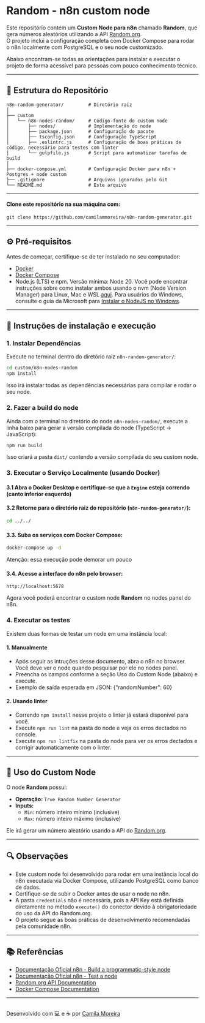 # Random - n8n custom node

Este repositório contém um **Custom Node para n8n** chamado **Random**, que gera números aleatórios utilizando a API [Random.org](https://www.random.org/).  
O projeto inclui a configuração completa com Docker Compose para rodar o n8n localmente com PostgreSQL e o seu node customizado.

Abaixo encontram-se todas as orientações para instalar e executar o projeto de forma acessível para pessoas com pouco conhecimento técnico.

---

## 📂 Estrutura do Repositório

```
n8n-random-generator/         # Diretório raiz
│
├── custom
│   └── n8n-nodes-random/     # Código-fonte do custom node
│       ├── nodes/            # Implementação do node
│       ├── package.json      # Configuração do pacote
│       ├── tsconfig.json     # Configuração TypeScript
│       ├── .eslintrc.js      # Configuração de boas práticas de código, necessário para testes com linter
│       └── gulpfile.js       # Script para automatizar tarefas de build
│
├── docker-compose.yml        # Configuração Docker para n8n + Postgres + node custom
├── .gitignore                # Arquivos ignorados pelo Git
└── README.md                 # Este arquivo
```

---

#### Clone este repositório na sua máquina com:

```
git clone https://github.com/camilammoreira/n8n-random-generator.git
```

---

## ⚙ Pré-requisitos

Antes de começar, certifique-se de ter instalado no seu computador:

- [Docker](https://www.docker.com/get-started)
- [Docker Compose](https://docs.docker.com/compose/install/)
- Node.js (LTS) e npm. Versão mínima: Node 20. Você pode encontrar instruções sobre como instalar ambos usando o nvm (Node Version Manager) para Linux, Mac e WSL [aqui](https://github.com/nvm-sh/nvm). Para usuários do Windows, consulte o guia da Microsoft para [Instalar o NodeJS no Windows](https://docs.microsoft.com/en-us/windows/dev-environment/javascript/nodejs-on-windows).

---

## 📖 Instruções de instalação e execução

### 1. Instalar Dependências

Execute no terminal dentro do diretório raiz `n8n-random-generator/`:

```bash
cd custom/n8n-nodes-random
npm install
```

Isso irá instalar todas as dependências necessárias para compilar e rodar o seu node.

### 2. Fazer a build do node

Ainda com o terminal no diretório do node `n8n-nodes-random/`, execute a linha baixo para gerar a versão compilada do node (TypeScript → JavaScript):

```bash
npm run build
```

Isso criará a pasta `dist/` contendo a versão compilada do seu custom node.

### 3. Executar o Serviço Localmente (usando Docker)

#### 3.1 Abra o Docker Desktop e certifique-se que a `Engine` esteja correndo (canto inferior esquerdo)

#### 3.2 Retorne para o diretório raiz do repositório (`n8n-random-generator/`):

```bash
cd ../../
```

#### 3.3. Suba os serviços com Docker Compose:

```bash
docker-compose up -d
```

Atenção: essa execução pode demorar um pouco

#### 3.4. Acesse a interface do n8n pelo browser:

```
http://localhost:5678
```

Agora você poderá encontrar o custom node **Random** no nodes panel do n8n.

### 4. Executar os testes

Existem duas formas de testar um node em uma instância local:

#### 1. Manualmente

- Após seguir as intruções desse documento, abra o n8n no browser. Você deve ver o node quando pesquisar por ele no nodes panel.
- Preencha os campos conforme a seção Uso do Custom Node (abaixo) e execute.
- Exemplo de saída esperada em JSON: {"randomNumber": 60}

#### 2. Usando linter

- Correndo `npm install` nesse projeto o linter já estará disponível para você.
- Execute `npm run lint` na pasta do node e veja os erros dectados no console.
- Execute `npm run lintfix` na pasta do node para ver os erros dectados e corrigir automaticamente com o linter.

---

## 📝 Uso do Custom Node

O node **Random** possui:

- **Operação:** `True Random Number Generator`
- **Inputs:**
  - `Min`: número inteiro mínimo (inclusive)
  - `Max`: número inteiro máximo (inclusive)

Ele irá gerar um número aleatório usando a API do [Random.org](https://www.random.org).

---

## 🔍 Observações

- Este custom node foi desenvolvido para rodar em uma instância local do n8n executada via Docker Compose, utilizando PostgreSQL como banco de dados.
- Certifique-se de subir o Docker antes de usar o node no n8n.
- A pasta `credentials` não é necessária, pois a API Key está definida diretamente no método `execute()` do conector devido à obrigatoriedade do uso da API do Random.org.
- O projeto segue as boas práticas de desenvolvimento recomendadas pela comunidade n8n.

---

## 📚 Referências

- [Documentação Oficial n8n - Build a programmatic-style node](https://docs.n8n.io/integrations/creating-nodes/build/programmatic-style-node/)
- [Documentação Oficial n8n - Test a node](https://docs.n8n.io/integrations/creating-nodes/test/)
- [Random.org API Documentation](https://www.random.org/clients/http/)
- [Docker Compose Documentation](https://docs.docker.com/compose/)

---

\
Desenvolvido com 💻 e ☕ por [Camila Moreira](https://www.linkedin.com/in/camilammoreira/)

